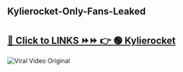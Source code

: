 
 ## Kylierocket-Only-Fans-Leaked

# <h2><a href="https://clipsfans.com/Kylierocket&ref=git">🔗 Click to LINKS ⏩⏩ 👉 🟢 Kylierocket </a></h2>

<a href="https://clipsfans.com/Kylierocket&ref=git" rel="nofollow" data-target="animated-image.originalLink"><img src="https://i.ibb.co.com/xMMVF88/686577567.gif" alt="Viral Video Original" style="max-width: 100%; display: inline-block;" data-target="animated-image.originalImage"></a>
